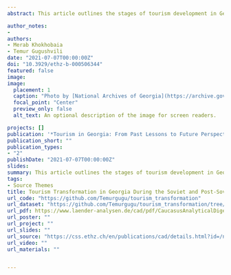 ```yaml
---
abstract: This article outlines the stages of tourism development in Georgia before and after its independence. The emphasis is on the transformations in this economic field in the wake of four major highlighted turning points - I) during the Soviet era, II) after the beginning of independence, III) during reform acceleration and IV) as part of the focus on new markets. Research on changes in tourism development has been carried out in several directions. In this regard, the article outlines the structure of tourism by analysing the primary actors participating in it and the reforms that have occurred. Furthermore, the sector’s scale was determined according to various indicators, including the amount of tourism infrastructure and number of destinations, accommodation units and visitors. Additionally, this article will shed light on the objective of tourism development and its significance outside of the industry. Using this approach, we will be able to reveal the insights of each time period and uncover similarities and differences based on their comparison. A thorough examination of these topics will be conducted using a variety of sources, including official documents, publications concentrating on the study periods, and statistics.

author_notes:
- 
authors:
- Merab Khokhobaia
- Temur Gugushvili
date: "2021-07-07T00:00:00Z"
doi: "10.3929/ethz-b-000506344"
featured: false
image: 
image:
  placement: 1
  caption: "Photo by [National Archives of Georgia](https://archive.gov.ge/ge/pavilioni/sakartvelos-kurortebi-2)"
  focal_point: "Center"
  preview_only: false
  alt_text: An optional description of the image for screen readers.

projects: []
publication: '*Tourism in Georgia: From Past Lessons to Future Perspectives*'
publication_short: ""
publication_types:
- "2"
publishDate: "2021-07-07T00:00:00Z"
slides: 
summary: This article outlines the stages of tourism development in Georgia before and after its independence. The emphasis is on the transformations in this economic field in the wake of four major highlighted turning points.
tags:
- Source Themes
title: Tourism Transformation in Georgia During the Soviet and Post-Soviet Eras
url_code: "https://github.com/Temurgugu/tourism_transformation"
url_dataset: "https://github.com/Temurgugu/tourism_transformation/tree/main/data"
url_pdf: https://www.laender-analysen.de/cad/pdf/CaucasusAnalyticalDigest122.pdf?fbclid=IwAR0fiFG0Tp4hCrWDBabm5b_QUSzlwJIhSsVqAoM3EwpF2HVviSJ2FucdWn8
url_poster: ""
url_project: ""
url_slides: ""
url_source: "https://css.ethz.ch/en/publications/cad/details.html?id=/n/o/1/2/no_122_tourism_in_georgia_from_past_less"
url_video: ""
url_materials: ""


---
```

